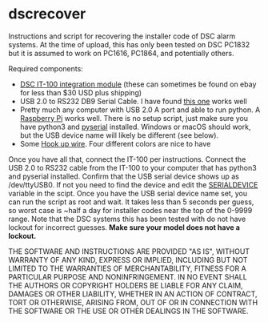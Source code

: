 # dscrecover
Instructions and script for recovering the installer code of DSC alarm systems. At the time of upload, this has only been tested on DSC PC1832 but it is assumed to work on PC1616, PC1864, and potentially others. 

Required components:
* [DSC IT-100 integration module](https://www.dsc.com/alarm-security-products/IT-100%20-%20PowerSeries%20Integration%20Module/22) (these can sometimes be found on ebay for less than $30 USD plus shipping)
* USB 2.0 to RS232 DB9 Serial Cable. I have found [this one](https://www.amazon.com/gp/product/B00QUZY4L0/ref=ppx_yo_dt_b_asin_title_o02_s00?ie=UTF8&psc=1) works well
* Pretty much any computer with USB 2.0 A port and able to run python. A [Raspberry Pi](https://www.raspberrypi.org/products/)  works well. There is no setup script, just make sure you have python3 and [pyserial](https://pypi.org/project/pyserial/) installed. Windows or macOS should work, but the USB device name will likely be different (see below).
* Some [Hook up wire](https://www.adafruit.com/?q=hook%20up%20wire). Four different colors are nice to have

Once you have all that, connect the IT-100 per instructions. Connect the USB 2.0 to RS232 cable from the IT-100 to your computer that has python3 and pyserial installed. Confirm that the USB serial device shows up as /dev/ttyUSB0. If not you need to find the device and edit the [SERIALDEVICE](https://github.com/bschick/dscrecover/blob/11dec745effe4d227e5daaa26015a250b989a084/findcode.py#L6) variable in the scipt. Once you have the USB serial device name set, you can run the script as root and wait. It takes less than 5 seconds per guess, so worst case is ~half a day for installer codes near the top of the 0-9999 range. Note that the DSC systems this has been tested with do not have lockout for incorrect guesses. **Make sure your model does not have a lockout.**


THE SOFTWARE AND INSTRUCTIONS ARE PROVIDED "AS IS", WITHOUT WARRANTY OF ANY KIND, EXPRESS OR IMPLIED, INCLUDING BUT NOT LIMITED TO THE WARRANTIES OF MERCHANTABILITY, FITNESS FOR A PARTICULAR PURPOSE AND NONINFRINGEMENT. IN NO EVENT SHALL THE AUTHORS OR COPYRIGHT HOLDERS BE LIABLE FOR ANY CLAIM, DAMAGES OR OTHER LIABILITY, WHETHER IN AN ACTION OF CONTRACT, TORT OR OTHERWISE, ARISING FROM, OUT OF OR IN CONNECTION WITH THE SOFTWARE OR THE USE OR OTHER DEALINGS IN THE SOFTWARE.
